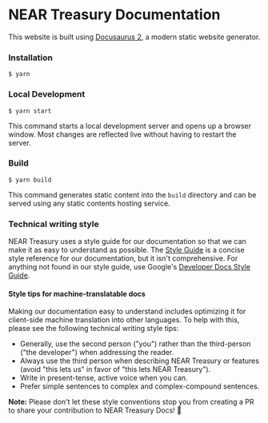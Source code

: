 # NEAR Treasury Documentation

This website is built using [Docusaurus 2](https://docusaurus.io/), a modern static website generator.

### Installation

```
$ yarn
```

### Local Development

```
$ yarn start
```

This command starts a local development server and opens up a browser window. Most changes are reflected live without having to restart the server.

### Build

```
$ yarn build
```

This command generates static content into the `build` directory and can be served using any static contents hosting service.

### Technical writing style

NEAR Treasury uses a style guide for our documentation so that we can make it as easy to understand as possible. The [Style Guide](style-guide.md) is a concise style reference for our documentation, but it isn't comprehensive. For anything not found in our style guide, use Google's [Developer Docs Style Guide](https://developers.google.com/style/highlights).

#### Style tips for machine-translatable docs

Making our documentation easy to understand includes optimizing it for client-side machine translation into other languages. To help with this, please see the following technical writing style tips:
- Generally, use the second person ("you") rather than the third-person ("the developer") when addressing the reader.
- Always use the third person when describing NEAR Treasury or features (avoid "this lets us" in favor of "this lets NEAR Treasury").
- Write in present-tense, active voice when you can.
- Prefer simple sentences to complex and complex-compound sentences.

**Note:** Please don't let these style conventions stop you from creating a PR to share your contribution to NEAR Treasury Docs! :pray:
